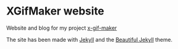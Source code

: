 # XGifMaker website

Website and blog for my project [x-gif-maker](https://github.com/bigasdev/X-Gif-Maker/tree/dev) 

The site has been made with [Jekyll](https://jekyllrb.com/) and the [Beautiful Jekyll](https://github.com/daattali/beautiful-jekyll) theme.
